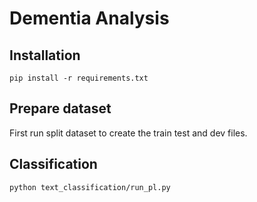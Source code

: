 # Dementia Analysis 


## Installation
```
pip install -r requirements.txt
```

## Prepare dataset
First run split dataset to create the train test and dev files.

## Classification
```
python text_classification/run_pl.py
```
